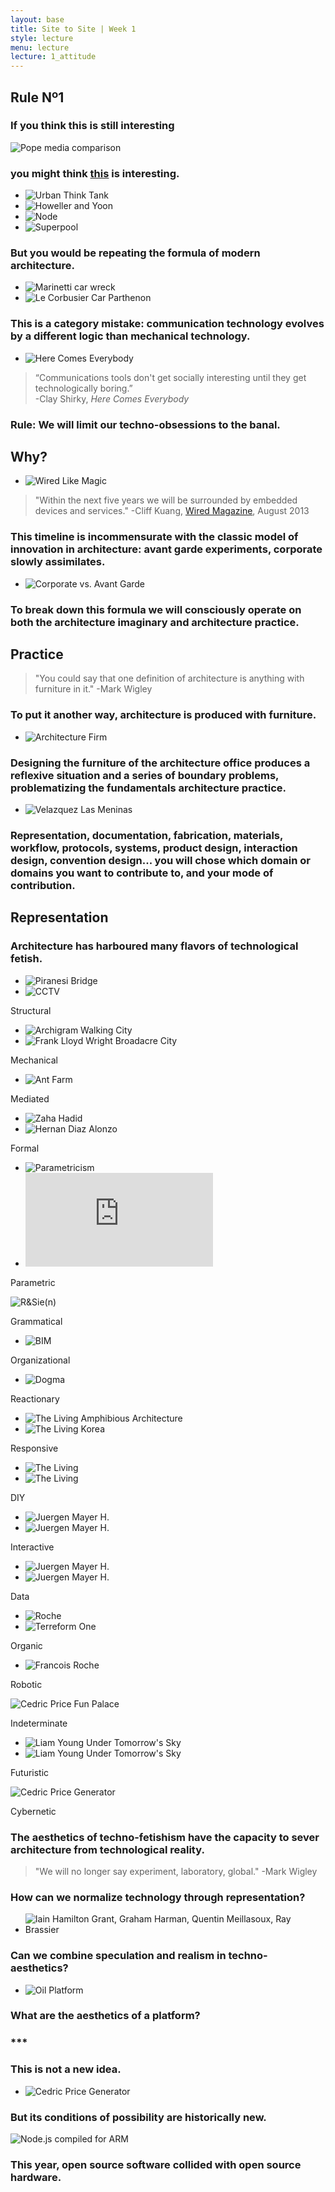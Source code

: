 ```yaml
---
layout: base
title: Site to Site | Week 1
style: lecture
menu: lecture
lecture: 1_attitude
---
```

## Rule Nº1

### If you think this is still interesting

![Pope media comparison](http://petapixel.com/assets/uploads/2013/03/comparison1.jpg)

### you might think [this](http://www.newmuseum.org/blog/view/a-prompt-for-architectural-theory) is interesting.

*	![Urban Think Tank](http://235bowery.s3.amazonaws.com/posts/49/thumbnails/565x565x1.jpg)
*	![Howeller and Yoon](http://235bowery.s3.amazonaws.com/images/834/thumbnails/480x480x1.jpg)
*	![Node](http://235bowery.s3.amazonaws.com/images/835/thumbnails/480x480x1.jpg)
*	![Superpool](http://235bowery.s3.amazonaws.com/images/836/thumbnails/480x480x1.jpg)


### But you would be repeating the formula of modern architecture.

*	![Marinetti car wreck](http://3.bp.blogspot.com/-r8Exvk2klHI/T2ZRwxZuMYI/AAAAAAAAATI/uidGbUUgZrI/s1600/marinetti+accident.jpg)
*	![Le Corbusier Car Parthenon](http://farm3.static.flickr.com/2439/3926773892_e3470e5960.jpg)

### This is a category mistake: communication technology evolves by a different logic than mechanical technology.

*	![Here Comes Everybody](http://media.npr.org/assets/bakertaylor/covers/h/here-comes-everybody/9780143114949_custom-479ef51910c0663baaec2dc484d88b7c579172be-s6-c30.jpg)

> 	“Communications tools don't get socially interesting until they get technologically boring.”  
	-Clay Shirky, _Here Comes Everybody_

### Rule: We will limit our techno-obsessions to the banal.



## Why?

*	![Wired Like Magic](http://www.wired.com/design/wp-content/uploads/2013/07/ff_experienceDesign_1025.jpg)

>	"Within the next five years we will be surrounded by embedded devices and services."
	-Cliff Kuang, [Wired Magazine](http://www.wired.com/design/2013/08/design-and-the-digital-world/), August 2013

### This timeline is incommensurate with the classic model of innovation in architecture: avant garde experiments, corporate slowly assimilates.

*	![Corporate vs. Avant Garde](http://workbench.cadenhead.org/media/apple-pc-mac-people.jpg)


### To break down this formula we will consciously operate on both the architecture imaginary and architecture practice.




## Practice

>	"You could say that one definition of architecture is anything with furniture in it."
	-Mark Wigley

### To put it another way, architecture is produced with furniture.

*	![Architecture Firm](http://upload.wikimedia.org/wikipedia/commons/b/b2/Architects-office.jpg)

### Designing the furniture of the architecture office produces a reflexive situation and a series of boundary problems, problematizing the fundamentals architecture practice.

*	![Velazquez Las Meninas](http://4.bp.blogspot.com/-sOX5BZPGKA4/T5RFd19OfYI/AAAAAAAANeg/TuwYxJu9iy8/s1600/velazquez_lasmeninas_large.jpg)


### Representation, documentation, fabrication, materials, workflow, protocols, systems, product design, interaction design, convention design... you will chose which domain or domains you want to contribute to, and your mode of contribution.





## Representation

### Architecture has harboured many flavors of technological fetish.


*	![Piranesi Bridge](http://media.aphelis.net/wp-content/uploads/2012/09/PIRANESI_1756_Tav_XXIII_Elevazione_del_Ponte_Ferrato.jpg)
*	![CCTV](http://www.designboom.com/weblog/images/images_2/lauren/cctv/cctv06.jpg)

Structural  



*	![Archigram Walking City](http://mediaarchz.files.wordpress.com/2011/08/archigramw.png)  
*	![Frank Lloyd Wright Broadacre City](http://growingupinamerica.files.wordpress.com/2011/04/32405094_04-1.jpg)

Mechanical



*	![Ant Farm](http://cdn.theatlantic.com/static/mt/assets/science/MediaVan.jpg)

Mediated



*	![Zaha Hadid](http://www.designboom.com/wp-content/uploads/2013/05/designboom-zaha-hadid-KAFD-metro-station-01.jpg)
*	![Hernan Diaz Alonzo](http://lebbeuswoods.files.wordpress.com/2010/05/alonso-1.jpg)

Formal



*	![Parametricism](http://nicholasearledesigns.squarespace.com/storage/Parametricism2.jpg?__SQUARESPACE_CACHEVERSION=1323546118542)
*	![Parametricism](http://calendar.columbia.edu/sundial/webapi/getMediaInterface.php?EventID=42691&MediaID=1&identifier=icon)

Parametric



![R&Sie(n)](https://raw.github.com/site2site/site2site.github.io/master/images/lectures/week1/rsien.png)

Grammatical



*	![BIM](http://buildipedia.com/images/masterformat/Channels/On_Site/BIM/DPR_Construction/Contractors_Look_to_BIM_to_Streamline_Construction_10.jpg)

Organizational



*	![Dogma](http://24.media.tumblr.com/tumblr_lbp2nyVptv1qzsvmgo1_500.jpg)

Reactionary



*	![The Living Amphibious Architecture](http://www.sentientcity.net/exhibit/wp-content/uploads/AMPHIBIOUS_6-web.jpg)
*	![The Living Korea](http://cdni.wired.co.uk/620x413/k_n/Living_05.jpg)

Responsive



*	![The Living](http://www.sentientcity.net/exhibit/wp-content/uploads/AMPHIBIOUS_5-web.jpg)
*	![The Living](http://www.sentientcity.net/exhibit/wp-content/uploads/AMPHIBIOUS_3-web.jpg)

DIY



*	![Juergen Mayer H.](http://www.bustler.net/images/news2/audi_urban_future_award_1g.jpg)
*	![Juergen Mayer H.](http://www.d-talks.com/wp-content/uploads/2010/09/profile_sex.jpg)

Interactive




*	![Juergen Mayer H.](http://www.stylepark.com/db-images/cms/article/img/l2_v343197_958_600_424-2.jpg)
*	![Juergen Mayer H.](http://www.domusweb.it/content/dam/domusweb/en/architecture/2010/06/09/future-mobility-what-will-be-the-world-in-2030-/big_253806_4626_Thesis_Conference_London_JMayerH_1_big.jpg)

Data



*	![Roche](http://ad009cdnb.archdaily.net/wp-content/uploads/2008/12/512085260_evolene-a1bis-421x450.jpg)
*	![Terreform One](http://www.animalarchitecture.org/wp-content/uploads/2012/12/TERREFORM-ONE_Fab-Tree-Hab_1-copy.jpg)

Organic



*	![Francois Roche](http://c1038.r38.cf3.rackcdn.com/group5/building42101/media/eubi_fracolzweg.jpg)

Robotic



![Cedric Price Fun Palace](http://cup2013.files.wordpress.com/2011/04/02.jpg)

Indeterminate



*	![Liam Young Under Tomorrow's Sky](http://undertomorrowssky.liamyoung.org/wp-content/uploads/2012/10/daniel-dociu-UrbanTectonics1-web.jpg)
*	![Liam Young Under Tomorrow's Sky](http://undertomorrowssky.liamyoung.org/wp-content/uploads/2012/08/undertomorrowssky_factoryfifteen_web.jpg)

Futuristic


![Cedric Price Generator](http://payload97.cargocollective.com/1/9/291963/4241777/gen-01-00-original.jpg)

Cybernetic



### The aesthetics of techno-fetishism have the capacity to sever architecture from technological reality.

>	"We will no longer say experiment, laboratory, global."
	-Mark Wigley

### How can we normalize technology through representation?

*	![Iain Hamilton Grant, Graham Harman, Quentin Meillasoux, Ray Brassier](http://xylem.aegean.gr/~modestos/mo.blog/wp-content/uploads/2009/04/speculative-realism-materialism.jpg)


### Can we combine speculation and realism in techno-aesthetics?

*	![Oil Platform](http://www.alaska-in-pictures.com/data/media/17/monopod-oil-platform_3221.jpg)

### What are the aesthetics of a platform?



### \*\*\*





### This is not a new idea.

*	![Cedric Price Generator](http://www.moma.org/collection_images/resized/687/w500h420/CRI_62687.jpg)

### But its conditions of possibility are historically new.

![Node.js compiled for ARM](https://raw.github.com/site2site/site2site.github.io/master/images/lectures/week1/node_for_ARM.png)

### This year, open source software collided with open source hardware.













